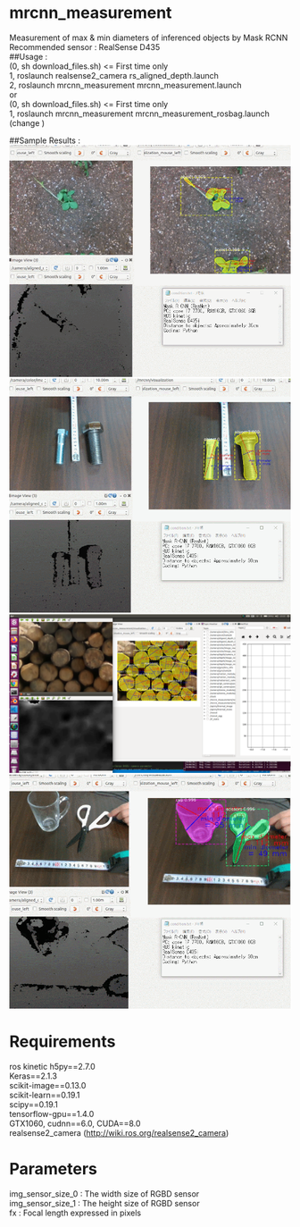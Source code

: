 # mrcnn_measurement
Measurement of  max &amp; min diameters of inferenced objects by Mask RCNN
Recommended sensor : RealSense D435  
##Usage :  
(0, sh download_files.sh) <= First time only  
1, roslaunch realsense2_camera rs_aligned_depth.launch  
2, roslaunch mrcnn_measurement mrcnn_measurement.launch  
or  
(0, sh download_files.sh) <= First time only  
1, roslaunch mrcnn_measurement mrcnn_measurement_rosbag.launch (change <param name="~model" value="mymodel" />)  

##Sample Results :  
![example1](imgs/snappeas1_short.gif)
![example2](imgs/bolt1_short.gif)
![example3](imgs/maruta_measure_2.png)
![example4](imgs/coco1_short.gif)


# Requirements
ros kinetic
h5py==2.7.0  
Keras==2.1.3  
scikit-image==0.13.0  
scikit-learn==0.19.1  
scipy==0.19.1  
tensorflow-gpu==1.4.0  
GTX1060, cudnn==6.0, CUDA==8.0  
realsense2_camera (http://wiki.ros.org/realsense2_camera)  

# Parameters
img_sensor_size_0 : The width size of RGBD sensor  
img_sensor_size_1 : The height size of RGBD sensor  
fx : Focal length expressed in pixels  
